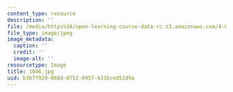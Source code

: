 ```yaml
---
content_type: resource
description: ''
file: /media/https%3A/open-learning-course-data-rc.s3.amazonaws.com/4-614-religious-architecture-and-islamic-cultures-fall-2002/b3b7f929060d07520957631bced51d9a_1046.jpg
file_type: image/jpeg
image_metadata:
  caption: ''
  credit: ''
  image-alt: ''
resourcetype: Image
title: 1046.jpg
uid: b3b7f929-060d-0752-0957-631bced51d9a
---
```

